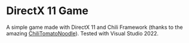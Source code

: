 # DirectX 11 Game

A simple game made with DirectX 11 and Chili Framework (thanks to the amazing [ChiliTomatoNoodle](https://www.youtube.com/@ChiliTomatoNoodle)). Tested with Visual Studio 2022.